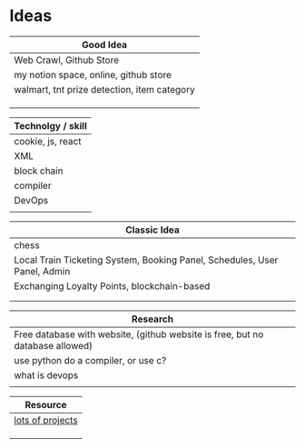 # Ideas
| Good Idea |
|-----------|
| Web Crawl, Github Store | 
| my notion space, online, github store | 
| walmart, tnt prize detection, item category |
|  |
|  |
|  |


| Technolgy / skill |
|----------------|
| cookie, js, react| 
| XML |
| block chain |
| compiler |
| DevOps |
|  |


| Classic Idea |
|--------------|
| chess |
| Local Train Ticketing System, Booking Panel, Schedules, User Panel, Admin |
| Exchanging Loyalty Points, blockchain-based |
|  |
|  |



| Research |
|----------|
| Free database with website, (github website is free, but no database allowed) |
| use python do a compiler, or use c? |
| what is devops |
|  |

| Resource |
|----------|
| [lots of projects](https://www.indeed.com/career-advice/finding-a-job/software-development-project) |
|  |
|  |
|  |